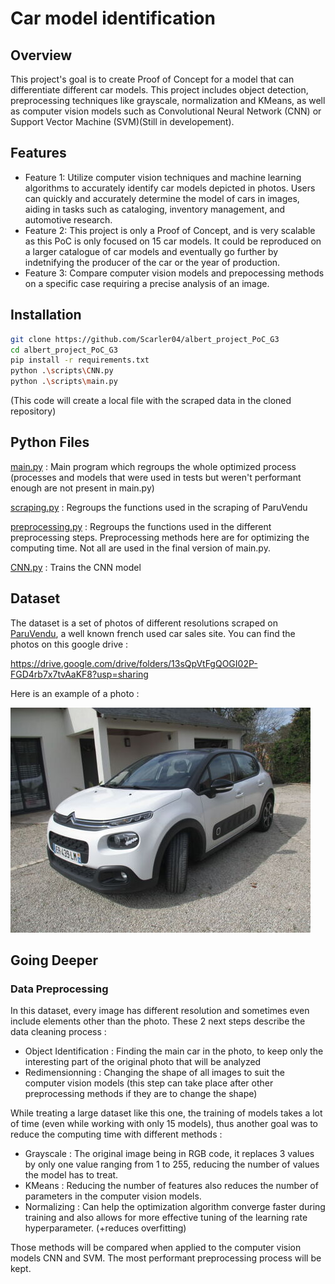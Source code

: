 # Car model identification

## Overview
This project's goal is to create Proof of Concept for a model that can differentiate different car models. This project includes object detection, preprocessing techniques like grayscale, normalization and KMeans, as well as computer vision models such as Convolutional Neural Network (CNN) or Support Vector Machine (SVM)(Still in developement).

## Features
- Feature 1: Utilize computer vision techniques and machine learning algorithms to accurately identify car models depicted in photos. Users can quickly and accurately determine the model of cars in images, aiding in tasks such as cataloging, inventory management, and automotive research.
- Feature 2: This project is only a Proof of Concept, and is very scalable as this PoC is only focused on 15 car models. It could be reproduced on a larger catalogue of car models and eventually go further by indetnifying the producer of the car or the year of production.
- Feature 3: Compare computer vision models and prepocessing methods on a specific case requiring a precise analysis of an image.

## Installation

```bash
git clone https://github.com/Scarler04/albert_project_PoC_G3
cd albert_project_PoC_G3
pip install -r requirements.txt
python .\scripts\CNN.py
python .\scripts\main.py
```
(This code will create a local file with the scraped data in the cloned repository)

## Python Files
[main.py](scripts/main.py) : Main program which regroups the whole optimized process (processes and models that were used in tests but weren't performant enough are not present in main.py)

[scraping.py](scripts/scraping.py) : Regroups the functions used in the scraping of ParuVendu

[preprocessing.py](scripts/preprocessing.py) : Regroups the functions used in the different preprocessing steps. Preprocessing methods here are for optimizing the computing time. Not all are used in the final version of main.py.

[CNN.py](scripts/CNN.py) : Trains the CNN model

## Dataset
The dataset is a set of photos of different resolutions scraped on [ParuVendu](https://www.paruvendu.fr/), a well known french used car sales site. You can find the photos on this google drive :

https://drive.google.com/drive/folders/13sQpVtFgQOGI02P-FGD4rb7x7tvAaKF8?usp=sharing

Here is an example of a photo :

![Car photo](images/example1.jpg)

## Going Deeper

### Data Preprocessing

In this dataset, every image has different resolution and sometimes even include elements other than the photo. These 2 next steps describe the data cleaning process :
- Object Identification : Finding the main car in the photo, to keep only the interesting part of the original photo that will be analyzed
- Redimensionning : Changing the shape of all images to suit the computer vision models (this step can take place after other preprocessing methods if they are to change the shape)

While treating a large dataset like this one, the training of models takes a lot of time (even while working with only 15 models), thus another goal was to reduce the computing time with different methods :
- Grayscale : The original image being in RGB code, it replaces 3 values by only one value ranging from 1 to 255, reducing the number of values the model has to treat.
- KMeans : Reducing the number of features also reduces the number of parameters in the computer vision models.
- Normalizing : Can help the optimization algorithm converge faster during training and also allows for more effective tuning of the learning rate hyperparameter. (+reduces overfitting)

Those methods will be compared when applied to the computer vision models CNN and SVM. The most performant preprocessing process will be kept.
